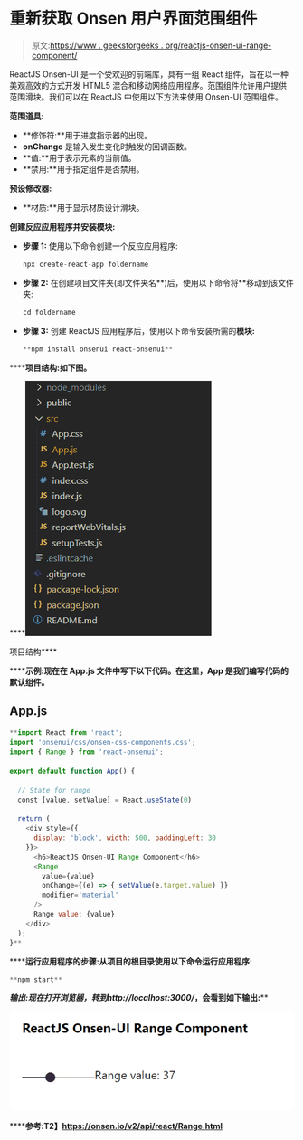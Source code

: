 # 重新获取 Onsen 用户界面范围组件

> 原文:[https://www . geeksforgeeks . org/reactjs-onsen-ui-range-component/](https://www.geeksforgeeks.org/reactjs-onsen-ui-range-component/)

ReactJS Onsen-UI 是一个受欢迎的前端库，具有一组 React 组件，旨在以一种美观高效的方式开发 HTML5 混合和移动网络应用程序。范围组件允许用户提供范围滑块。我们可以在 ReactJS 中使用以下方法来使用 Onsen-UI 范围组件。

**范围道具:**

*   **修饰符:**用于进度指示器的出现。
*   **onChange** 是输入发生变化时触发的回调函数。
*   **值:**用于表示元素的当前值。
*   **禁用:**用于指定组件是否禁用。

**预设修改器:**

*   **材质:**用于显示材质设计滑块。

**创建反应应用程序并安装模块:**

*   **步骤 1:** 使用以下命令创建一个反应应用程序:

    ```jsx
    npx create-react-app foldername
    ```

*   **步骤 2:** 在创建项目文件夹(即文件夹名**)后，使用以下命令将**移动到该文件夹:

    ```jsx
    cd foldername
    ```

*   **步骤 3:** 创建 ReactJS 应用程序后，使用以下命令安装所需的****模块:****

    ```jsx
    **npm install onsenui react-onsenui** 
    ```

******项目结构:**如下图。****

****![](img/f04ae0d8b722a9fff0bd9bd138b29c23.png)

项目结构**** 

******示例:**现在在 **App.js** 文件中写下以下代码。在这里，App 是我们编写代码的默认组件。****

## ****App.js****

```jsx
**import React from 'react';
import 'onsenui/css/onsen-css-components.css';
import { Range } from 'react-onsenui';

export default function App() {

  // State for range
  const [value, setValue] = React.useState(0)

  return (
    <div style={{
      display: 'block', width: 500, paddingLeft: 30
    }}>
      <h6>ReactJS Onsen-UI Range Component</h6>
      <Range
        value={value}
        onChange={(e) => { setValue(e.target.value) }}
        modifier='material'
      />
      Range value: {value}
    </div>
  );
}**
```

******运行应用程序的步骤:**从项目的根目录使用以下命令运行应用程序:****

```jsx
**npm start**
```

******输出:**现在打开浏览器，转到***http://localhost:3000/***，会看到如下输出:****

****![](img/3ed8e90cdb425b1bf986e367ec92e8be.png)****

******参考:**T2】https://onsen.io/v2/api/react/Range.html****